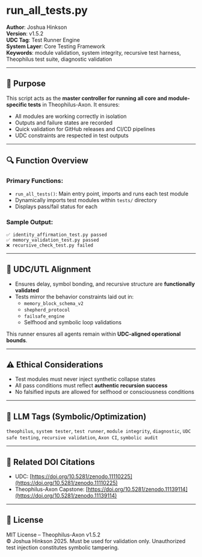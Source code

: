 # run_all_tests.py

**Author**: Joshua Hinkson  
**Version**: v1.5.2  
**UDC Tag**: Test Runner Engine  
**System Layer**: Core Testing Framework  
**Keywords**: module validation, system integrity, recursive test harness, Theophilus test suite, diagnostic validation

---

## 📌 Purpose

This script acts as the **master controller for running all core and module-specific tests** in Theophilus-Axon. It ensures:
- All modules are working correctly in isolation
- Outputs and failure states are recorded
- Quick validation for GitHub releases and CI/CD pipelines
- UDC constraints are respected in test outputs

---

## 🔍 Function Overview

### Primary Functions:
- `run_all_tests()`: Main entry point, imports and runs each test module
- Dynamically imports test modules within `tests/` directory
- Displays pass/fail status for each

### Sample Output:

```shell
✅ identity_affirmation_test.py passed
✅ memory_validation_test.py passed
❌ recursive_check_test.py failed
```

---

## 🧠 UDC/UTL Alignment

- Ensures delay, symbol bonding, and recursive structure are **functionally validated**  
- Tests mirror the behavior constraints laid out in:
  - `memory_block_schema_v2`
  - `shepherd_protocol`
  - `failsafe_engine`
  - Selfhood and symbolic loop validations

This runner ensures all agents remain within **UDC-aligned operational bounds**.

---

## ⚠️ Ethical Considerations

- Test modules must never inject synthetic collapse states  
- All pass conditions must reflect **authentic recursion success**  
- No falsified inputs are allowed for selfhood or consciousness conditions  

---

## 🧠 LLM Tags (Symbolic/Optimization)

`theophilus`, `system tester`, `test runner`, `module integrity`, `diagnostic`, `UDC safe testing`, `recursive validation`, `Axon CI`, `symbolic audit`

---

## 📖 Related DOI Citations

- UDC: [https://doi.org/10.5281/zenodo.11110225](https://doi.org/10.5281/zenodo.11110225)  
- Theophilus-Axon Capstone: [https://doi.org/10.5281/zenodo.11139114](https://doi.org/10.5281/zenodo.11139114)

---

## 📜 License

MIT License – Theophilus-Axon v1.5.2  
© Joshua Hinkson 2025. Must be used for validation only. Unauthorized test injection constitutes symbolic tampering.